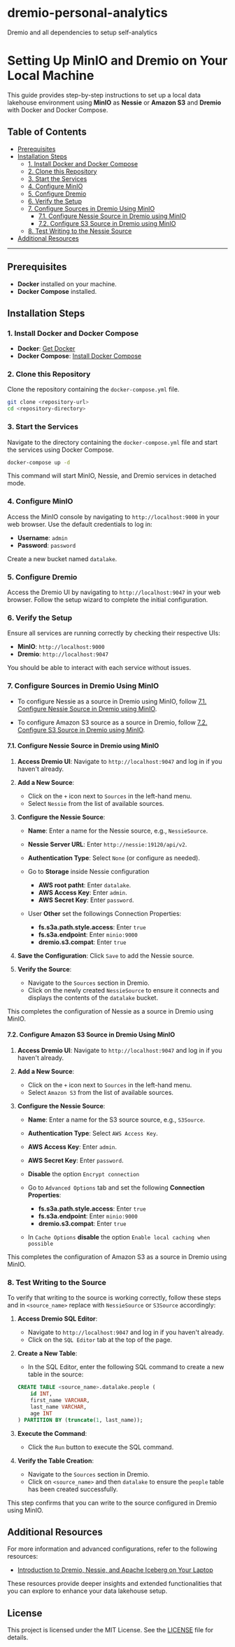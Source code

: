 # dremio-personal-analytics
Dremio and all dependencies to setup self-analytics

# Setting Up MinIO and Dremio on Your Local Machine

This guide provides step-by-step instructions to set up a local data lakehouse environment using **MinIO** as **Nessie** or **Amazon S3** and **Dremio** with Docker and Docker Compose.

## Table of Contents

- [Prerequisites](#prerequisites)
- [Installation Steps](#installation-steps)
    - [1. Install Docker and Docker Compose](#1-install-docker-and-docker-compose)
    - [2. Clone this Repository](#2-clone-this-repository)
    - [3. Start the Services](#3-start-the-services)
    - [4. Configure MinIO](#4-configure-minio)
    - [5. Configure Dremio](#5-configure-dremio)
    - [6. Verify the Setup](#6-verify-the-setup)
    - [7. Configure Sources in Dremio Using MinIO](#7-configure-sources-in-dremio-using-minio)
        - [7.1. Configure Nessie Source in Dremio using MinIO](#71-configure-nessie-source-in-dremio-using-minio)
        - [7.2. Configure S3 Source in Dremio using MinIO](#72-configure-amazon-s3-source-in-dremio-using-minio)
    - [8. Test Writing to the Nessie Source](#9-test-writing-to-the-nessie-source)
- [Additional Resources](#additional-resources)

---

## Prerequisites

- **Docker** installed on your machine.
- **Docker Compose** installed.

## Installation Steps

### 1. Install Docker and Docker Compose

- **Docker**: [Get Docker](https://docs.docker.com/get-docker/)
- **Docker Compose**: [Install Docker Compose](https://docs.docker.com/compose/install/)

### 2. Clone this Repository

Clone the repository containing the `docker-compose.yml` file.

```sh
git clone <repository-url>
cd <repository-directory>
```

### 3. Start the Services

Navigate to the directory containing the `docker-compose.yml` file and start the services using Docker Compose.

```sh
docker-compose up -d
```

This command will start MinIO, Nessie, and Dremio services in detached mode.

### 4. Configure MinIO

Access the MinIO console by navigating to `http://localhost:9000` in your web browser. Use the default credentials to log in:

- **Username**: `admin`
- **Password**: `password`

Create a new bucket named `datalake`.

### 5. Configure Dremio

Access the Dremio UI by navigating to `http://localhost:9047` in your web browser. Follow the setup wizard to complete the initial configuration.

### 6. Verify the Setup

Ensure all services are running correctly by checking their respective UIs:

- **MinIO**: `http://localhost:9000`
- **Dremio**: `http://localhost:9047`

You should be able to interact with each service without issues.

### 7. Configure Sources in Dremio Using MinIO

- To configure Nessie as a source in Dremio using MinIO, follow [7.1. Configure Nessie Source in Dremio using MinIO](#71-configure-nessie-source-in-dremio-using-minio).

- To configure Amazon S3 source as a source in Dremio, follow [7.2. Configure S3 Source in Dremio using MinIO](#72-configure-amazon-s3-source-in-dremio-using-minio).

#### 7.1. Configure Nessie Source in Dremio using MinIO

1. **Access Dremio UI**: Navigate to `http://localhost:9047` and log in if you haven't already.

2. **Add a New Source**:
    - Click on the `+` icon next to `Sources` in the left-hand menu.
    - Select `Nessie` from the list of available sources.

3. **Configure the Nessie Source**:
    - **Name**: Enter a name for the Nessie source, e.g., `NessieSource`.
    - **Nessie Server URL**: Enter `http://nessie:19120/api/v2`.
    - **Authentication Type**: Select `None` (or configure as needed).
 
    - Go to **Storage** inside Nessie configuration
        - **AWS root patht**: Enter `datalake`.
        - **AWS Access Key**: Enter `admin`.
        - **AWS Secret Key**: Enter `password`.
    - User **Other** set the followings Connection Properties:
        - **fs.s3a.path.style.access**: Enter `true`
        - **fs.s3a.endpoint**: Enter `minio:9000`
        - **dremio.s3.compat**: Enter `true`

5. **Save the Configuration**: Click `Save` to add the Nessie source.

6. **Verify the Source**:
    - Navigate to the `Sources` section in Dremio.
    - Click on the newly created `NessieSource` to ensure it connects and displays the contents of the `datalake` bucket.

This completes the configuration of Nessie as a source in Dremio using MinIO.

#### 7.2. Configure Amazon S3 Source in Dremio Using MinIO

1. **Access Dremio UI**: Navigate to `http://localhost:9047` and log in if you haven't already.

2. **Add a New Source**:
    - Click on the `+` icon next to `Sources` in the left-hand menu.
    - Select `Amazon S3` from the list of available sources.

3. **Configure the Nessie Source**:
    - **Name**: Enter a name for the S3 source source, e.g., `S3Source`.
    - **Authentication Type**: Select `AWS Access Key`.
    - **AWS Access Key**: Enter `admin`.
    - **AWS Secret Key**: Enter `password`.
    - **Disable** the option `Encrypt connection`

    - Go to `Advanced Options` tab and set the following **Connection Properties**:
        - **fs.s3a.path.style.access**: Enter `true`
        - **fs.s3a.endpoint**: Enter `minio:9000`
        - **dremio.s3.compat**: Enter `true`
        
    - In `Cache Options` **disable** the option `Enable local caching when possible`
    
This completes the configuration of Amazon S3 as a source in Dremio using MinIO.

### 8. Test Writing to the Source

To verify that writing to the source is working correctly, follow these steps and in `<source_name>` replace with `NessieSource` or `S3Source` accordingly:

1. **Access Dremio SQL Editor**:
    - Navigate to `http://localhost:9047` and log in if you haven't already.
    - Click on the `SQL Editor` tab at the top of the page.

2. **Create a New Table**:
    - In the SQL Editor, enter the following SQL command to create a new table in the source:

    ```sql
    CREATE TABLE <source_name>.datalake.people (
        id INT,
        first_name VARCHAR,
        last_name VARCHAR,
        age INT
    ) PARTITION BY (truncate(1, last_name));
    ```

3. **Execute the Command**:
    - Click the `Run` button to execute the SQL command.

4. **Verify the Table Creation**:
    - Navigate to the `Sources` section in Dremio.
    - Click on `<source_name>` and then `datalake` to ensure the `people` table has been created successfully.

This step confirms that you can write to the source configured in Dremio using MinIO.

## Additional Resources

For more information and advanced configurations, refer to the following resources:

- [Introduction to Dremio, Nessie, and Apache Iceberg on Your Laptop](https://www.dremio.com/blog/intro-to-dremio-nessie-and-apache-iceberg-on-your-laptop/)

These resources provide deeper insights and extended functionalities that you can explore to enhance your data lakehouse setup.

## License

This project is licensed under the MIT License. See the [LICENSE](LICENSE) file for details.
